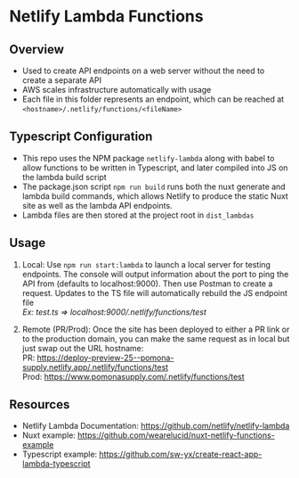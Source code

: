 # Netlify Lambda Functions

## Overview

- Used to create API endpoints on a web server without the need to create a separate API
- AWS scales infrastructure automatically with usage
- Each file in this folder represents an endpoint, which can be reached at `<hostname>/.netlify/functions/<fileName>`

## Typescript Configuration

- This repo uses the NPM package `netlify-lambda` along with babel to allow functions to be written in Typescript, and later compiled into JS on the lambda build script
- The package.json script `npm run build` runs both the nuxt generate and lambda build commands, which allows Netlify to produce the static Nuxt site as well as the lambda API endpoints.
- Lambda files are then stored at the project root in `dist_lambdas`

## Usage

1. Local: Use `npm run start:lambda` to launch a local server for testing endpoints. The console will output information about the port to ping the API from (defaults to localhost:9000). Then use Postman to create a request. Updates to the TS file will automatically rebuild the JS endpoint file  
*Ex: test.ts => localhost:9000/.netlify/functions/test*

2. Remote (PR/Prod): Once the site has been deployed to either a PR link or to the production domain, you can make the same request as in local but just swap out the URL hostname:  
PR: <https://deploy-preview-25--pomona-supply.netlify.app/.netlify/functions/test>  
Prod: <https://www.pomonasupply.com/.netlify/functions/test>

## Resources

- Netlify Lambda Documentation: <https://github.com/netlify/netlify-lambda>
- Nuxt example: <https://github.com/wearelucid/nuxt-netlify-functions-example>
- Typescript example: <https://github.com/sw-yx/create-react-app-lambda-typescript>
